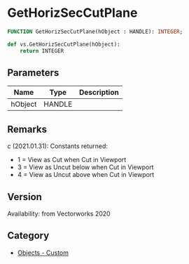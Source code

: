 # GetHorizSecCutPlane

```pascal
FUNCTION GetHorizSecCutPlane(hObject : HANDLE): INTEGER;
```

```python
def vs.GetHorizSecCutPlane(hObject):
    return INTEGER
```

## Parameters
|Name|Type|Description|
|---|---|---|
|hObject|HANDLE|   |

## Remarks
*_c_* (2021.01.31): Constants returned:
* 1 = View as Cut when Cut in Viewport
* 3 = View as Uncut below when Cut in Viewport
* 4 = View as Uncut above when Cut in Viewport

## Version
Availability: from Vectorworks 2020

## Category
* [Objects - Custom](../Categories/Objects%20-%20Custom.md)
